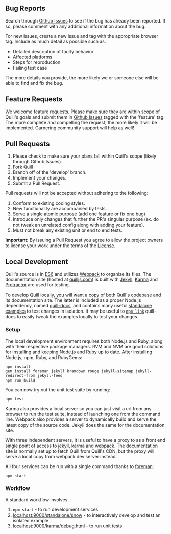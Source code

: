 ## Bug Reports

Search through [Github Issues](https://github.com/quilljs/quill/issues) to see if the bug has already been reported. If so, please comment with any additional information about the bug.

For new issues, create a new issue and tag with the appropriate browser tag. Include as much detail as possible such as:

- Detailed description of faulty behavior
- Affected platforms
- Steps for reproduction
- Failing test case

The more details you provide, the more likely we or someone else will be able to find and fix the bug.


## Feature Requests

We welcome feature requests. Please make sure they are within scope of Quill's goals and submit them in [Github Issues](https://github.com/quilljs/quill/issues) tagged with the 'feature' tag. The more complete and compelling the request, the more likely it will be implemented. Garnering community support will help as well!


## Pull Requests

1. Please check to make sure your plans fall within Quill's scope (likely through Github Issues).
2. Fork Quill
3. Branch off of the 'develop' branch.
4. Implement your changes.
5. Submit a Pull Request.

Pull requests will not be accepted without adhering to the following:

1. Conform to existing coding styles.
2. New functionality are accompanied by tests.
3. Serve a single atomic purpose (add one feature or fix one bug)
4. Introduce only changes that further the PR's singular purpose (ex. do not tweak an unrelated config along with adding your feature).
5. Must not break any existing unit or end to end tests.

**Important:** By issuing a Pull Request you agree to allow the project owners to license your work under the terms of the [License](https://github.com/quilljs/quill/blob/master/LICENSE).


## Local Development

Quill's source is in [ES6](http://www.ecma-international.org/ecma-262/6.0/index.html) and utilizes [Webpack](https://webpack.github.io/) to organize its files. The documentation site (hosted at [quilljs.com](https://quilljs.com/)) is built with [Jekyll](http://jekyllrb.com/). [Karma](https://karma-runner.github.io/) and [Protractor](https://angular.github.io/protractor/) are used for testing.

To develop Quill locally, you will want a copy of both Quill's codebase and its documentation site. The latter is included as a proper Node.js dependency, named [quill-docs](https://github.com/quilljs/quilljs.github.io), and contains many useful [standalone examples](https://github.com/quilljs/quilljs.github.io/tree/gh-pages-1/docs/standalone) to test changes in isolation. It may be useful to [`npm link`](https://docs.npmjs.com/cli/link) quill-docs to easily tweak the examples locally to test your changes.


### Setup

The local development environment requires both Node.js and Ruby, along with their respective package managers. RVM and NVM are good solutions for installing and keeping Node.js and Ruby up to date. After installing Node.js, npm, Ruby, and RubyGems:

    npm install
    gem install foreman jekyll kramdown rouge jekyll-sitemap jekyll-redirect-from jekyll-feed
    npm run build

You can now try out the unit test suite by running:

    npm test

Karma also provides a local server so you can just visit a url from any browser to run the test suite, instead of launching one from the command line. Webpack also provides a server to dynamically build and serve the latest copy of the source code. Jekyll does the same for the documentation site.

With three independent servers, it is useful to have a proxy to as a front end single point of access to jekyll, karma and webpack. The documentation site is normally set up to fetch Quill from Quill's CDN, but the proxy will serve a local copy from webpack dev server instead.

All four services can be run with a single command thanks to [foreman](http://ddollar.github.io/foreman/):

    npm start


### Workflow

A standard workflow involves:

1. `npm start` - to run development services
2. [localhost:9000/standalone/snow](http://localhost:9000/standalone/snow/) - to interactively develop and test an isolated example
3. [localhost:9000/karma/debug.html](http://localhost:9000/karma/debug.html) - to run unit tests
